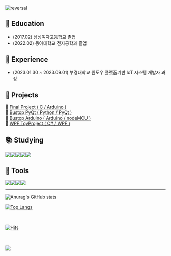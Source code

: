 ![reversal](https://capsule-render.vercel.app/api?type=waving&color=D3EBC6&height=150&text=Welcome%20to%20sso-o22%20Git%20💚&fontColor=B7B8B6&animation=twinkling&fontSize=40&fontAlign=32&fontAlignY=30&stroke=000000&strokeWidth=1)

## 🏫 Education
* (2017.02) 남성여자고등학교 졸업<br>
* (2022.02) 동아대학교 전자공학과 졸업<br>


## 📓 Experience
* (2023.01.30 ~ 2023.09.01) 부경대학교 윈도우 플랫폼기반 IoT 시스템 개발자 과정 <br>


## 📝 Projects
 📌 [Final Project ( C / Arduino )](https://github.com/ZZO-ZHO/final_project)<br>
 📌 [Bustop PyQt ( Python / PyQt )](https://github.com/PKNU-IOT3/bustop_PyQT)<br>
 📌 [Bustop Arduino ( Arduino / nodeMCU )](https://github.com/PKNU-IOT3/bustop_Arduino)<br>
 📌 [WPF ToyProject ( C# / WPF )](https://github.com/ZZO-ZHO/pknu-wpf-2023)<br>


<h2>📚 Studying</h2>
<img src="https://img.shields.io/badge/Python-3776AB?style=flat-square&logo=Python&logoColor=white"><img src="https://img.shields.io/badge/C-A8B9CC?style=flat-square&logo=C&logoColor=white"><img src="https://img.shields.io/badge/c++-00599C?style=flat-square&logo=cplusplus&logoColor=white"><img src="https://img.shields.io/badge/csharp-239120?style=flat-square&logo=csharp&logoColor=white"><img src="https://img.shields.io/badge/MySQL-4479A1?style=flat-square&logo=MySQL&logoColor=white">

<h2>🔨 Tools</h2>
<img src="https://img.shields.io/badge/GitHub-181717?style=flat-square&logo=GitHub&logoColor=white"><img src="https://img.shields.io/badge/VSCode-007ACC?style=flat-square&logo=VisualStudioCode&logoColor=white"><img src="https://img.shields.io/badge/visualstudio-5C2D91?style=flat-square&logo=visualstudio&logoColor=white"><img src="https://img.shields.io/badge/Notion-000000?style=flat-square&logo=Notion&logoColor=white">
  
--------------------

![Anurag's GitHub stats](https://github-readme-stats.vercel.app/api?username=sso-o22&theme=gruvbox&show_icons=true)<br>
  

  
[![Top Langs](https://github-readme-stats.vercel.app/api/top-langs/?username=sso-o22&layout=compact&theme=gruvbox)](https://github.com/sso-o22/github-readme-stats)<br><br><br></div>

  
[![Hits](https://hits.seeyoufarm.com/api/count/incr/badge.svg?url=https%3A%2F%2Fgithub.com%2Fsso-o22&count_bg=%2379C83D&title_bg=%23555555&icon=&icon_color=%23E7E7E7&title=hits&edge_flat=false)](https://hits.seeyoufarm.com)<br><br><br>
  
</div>

  
<img src="https://capsule-render.vercel.app/api?type=waving&color=D3EBC6&height=150&section=footer" />
  
</div>
